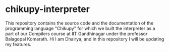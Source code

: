 # chikupy-interpreter
This repository contains the source code and the documentation of the programming language "Chikupy" for which we built the interpreter as a part of our Compilers course at IIT Gandhinagar under the professor Balagopal Komarath.
Hi I am Dhairya, and in this repository I will be updating my features.
